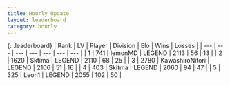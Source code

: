 ```yaml
---
title: Hourly Update
layout: leaderboard
category: hourly
---
```


{: .leaderboard}
| Rank | LV | Player | Division | Elo | Wins | Losses |
| --- | --- | --- | --- | --- | --- | --- |
| <span data-change="2">1</span> | 741 | <span title="ID: 76009">lemonMD</span> | LEGEND | <span data-change="12">2113</span> | <span data-change="5">56</span> | <span data-change="1">13</span> |
| <span data-change="-1">2</span> | 1620 | <span title="ID: 353063">Sktima</span> | LEGEND | <span data-change="0">2110</span> | <span data-change="0">68</span> | <span data-change="0">25</span> |
| <span data-change="-1">3</span> | 2780 | <span title="ID: 164871">KawashiroNitori</span> | LEGEND | <span data-change="0">2106</span> | <span data-change="0">51</span> | <span data-change="0">16</span> |
| <span data-change="0">4</span> | 403 | <span title="ID: 402846">Skitma</span> | LEGEND | <span data-change="0">2060</span> | <span data-change="0">94</span> | <span data-change="0">47</span> |
| <span data-change="0">5</span> | 325 | <span title="ID: 538611">Leon1</span> | LEGEND | <span data-change="0">2055</span> | <span data-change="0">102</span> | <span data-change="0">50</span> |